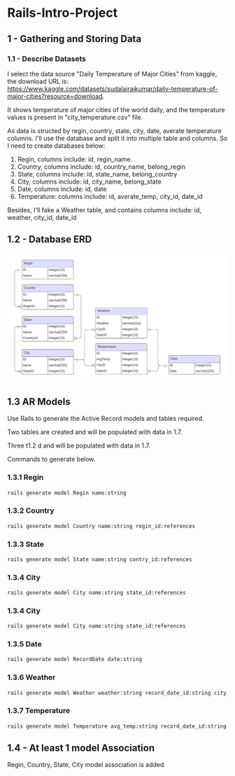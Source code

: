 # Rails-Intro-Project

## 1 - Gathering and Storing Data

### 1.1 - Describe Datasets

I select the data source "Daily Temperature of Major Cities" from kaggle, the download URL is: https://www.kaggle.com/datasets/sudalairajkumar/daily-temperature-of-major-cities?resource=download.

It shows temperature of major cities of the world daily, and the temperature values is present in "city_temperature.csv" file. 

As data is structed by regin, country, state, city, date, averate temperature columns. I'll use the database and split it into multiple table and columns. So I need to create databases below:

1. Regin, columns include: id, regin_name.
2. Country, columns include: id, country_name, belong_regin
3. State, columns include: id, state_name, belong_country
4. City, columns include: id, city_name, belong_state
5. Date, columns include: id, date
6. Temperature: columns include: id, averate_temp, city_id, date_id

Besides, I'll fake a Weather table, and contains columns include: id, weather, city_id, date_id

## 1.2 - Database ERD

![Database ERD](https://github.com/mingwangrrc/Rails-Intro-Project/blob/main/Database%20ERD.png)


## 1.3 AR Models

Use Rails to generate the Active Record models and tables required.

Two tables are created and will be populated with data in 1.7.

Three t1.2	d and will be populated with data in 1.7.

Commands to generate below.

### 1.3.1 Regin

```bash
rails generate model Regin name:string
```

### 1.3.2 Country

```bash
rails generate model Country name:string regin_id:references
```

### 1.3.3 State

```bash
rails generate model State name:string contry_id:references
```

### 1.3.4 City

```bash
rails generate model City name:string state_id:references
```

### 1.3.4 City

```bash
rails generate model City name:string state_id:references
```

### 1.3.5 Date

```bash
rails generate model RecordDate date:string
```

### 1.3.6 Weather

```bash
rails generate model Weather weather:string record_date_id:string city_id:string
```

### 1.3.7 Temperature

```bash
rails generate model Temperature avg_temp:string record_date_id:string city_id:string
```


## 1.4 - At least 1 model Association

Regin, Country, State, City model association is added.
